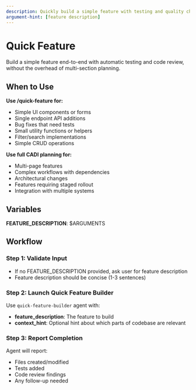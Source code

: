 ```yaml
---
description: Quickly build a simple feature with testing and quality checks
argument-hint: [feature description]
---
```


# Quick Feature

Build a simple feature end-to-end with automatic testing and code review, without the overhead of multi-section planning.

## When to Use

**Use /quick-feature for:**
- Simple UI components or forms
- Single endpoint API additions
- Bug fixes that need tests
- Small utility functions or helpers
- Filter/search implementations
- Simple CRUD operations

**Use full CADI planning for:**
- Multi-page features
- Complex workflows with dependencies
- Architectural changes
- Features requiring staged rollout
- Integration with multiple systems

## Variables

**FEATURE_DESCRIPTION**: $ARGUMENTS

## Workflow

### Step 1: Validate Input
- If no FEATURE_DESCRIPTION provided, ask user for feature description
- Feature description should be concise (1-3 sentences)

### Step 2: Launch Quick Feature Builder
Use `quick-feature-builder` agent with:
- **feature_description**: The feature to build
- **context_hint**: Optional hint about which parts of codebase are relevant

### Step 3: Report Completion
Agent will report:
- Files created/modified
- Tests added
- Code review findings
- Any follow-up needed
